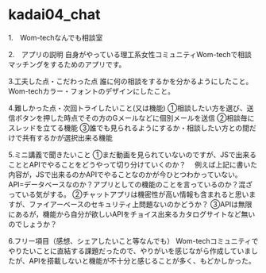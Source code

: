 # kadai04_chat

1.　Wom-techなんでも相談室

2.　アプリの説明
自身がやっている理工系女性コミュニティWom-techで相談マッチングをするためのアプリです。

3.工夫した点・こだわった点
誰に何の相談をするかを分かるようにしたこと。
Wom-techカラー・フォントのデザインにしたこと。

4.難しかった点・次回トライしたいこと(又は機能) 
①相談したい方を選び、送信ボタンを押した時点でその方のGメールなどに個別メールを送信
②相談毎にスレッドを立てる機能
③誰でも見られるようにするか・相談したい方との間だけで共有するかが選択出来る機能

5.ミニ講義で聞きたいこと 
①まだ動画を見られていないのですが、JSで出来ることとAPIでやることをどうやって切り分けていくのか？
　例えば上記に書いた内容が，JSで出来るのかAPIでやることなのかが今ひとつわかっていない。
  API=データベースなのか？アプリとしての機能のことを言っているのか？混ざっている気がする。
②チャットアプリは機密性が高い情報も含まれると思いますが、ファイアーベースのセキュリティ上問題ないのかどうか？
③APIは無限にあるが，機能から自分が欲しいAPIをチョイス出来るカタログサイトなど無いのでしょうか？

6.フリー項目（感想、シェアしたいこと等なんでも） 
Wom-techコミュニティでやりたいことに直結する課題だったので、やりがいを感じながら作成していましたが、APIを搭載しないと機能が不十分と感じることが多く、もどかしかった。
